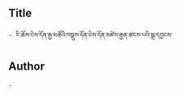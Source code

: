 ## Title
	- རི་ཆོས་ངེས་དོན་རྒྱ་མཚོའི་བསྡུས་དོན་ངེས་དོན་མཛེས་རྒྱན་ཚངས་པའི་སྒྲ་དབྱངས་

## Author
	- 

